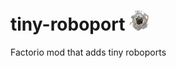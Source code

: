 # tiny-roboport <img src="https://raw.githubusercontent.com/Sunlis/tiny-roboport/master/graphics/technology/tiny-roboport.png" width="32" height="32"></img>
Factorio mod that adds tiny roboports
